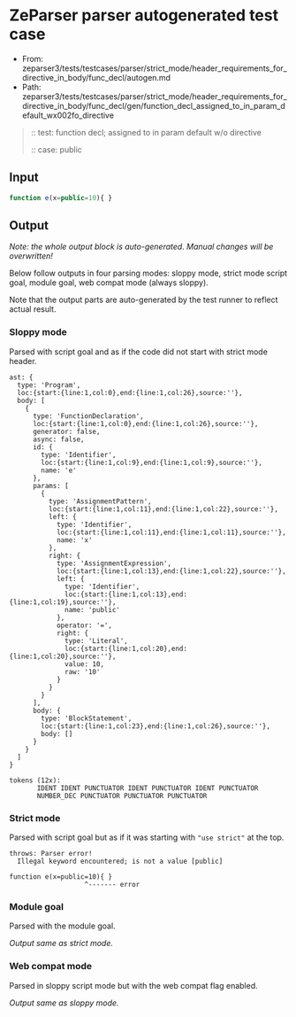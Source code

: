 # ZeParser parser autogenerated test case

- From: zeparser3/tests/testcases/parser/strict_mode/header_requirements_for_directive_in_body/func_decl/autogen.md
- Path: zeparser3/tests/testcases/parser/strict_mode/header_requirements_for_directive_in_body/func_decl/gen/function_decl_assigned_to_in_param_default_wx002fo_directive

> :: test: function decl; assigned to in param default w/o directive
>
> :: case: public

## Input


`````js
function e(x=public=10){ }
`````

## Output

_Note: the whole output block is auto-generated. Manual changes will be overwritten!_

Below follow outputs in four parsing modes: sloppy mode, strict mode script goal, module goal, web compat mode (always sloppy).

Note that the output parts are auto-generated by the test runner to reflect actual result.

### Sloppy mode

Parsed with script goal and as if the code did not start with strict mode header.

`````
ast: {
  type: 'Program',
  loc:{start:{line:1,col:0},end:{line:1,col:26},source:''},
  body: [
    {
      type: 'FunctionDeclaration',
      loc:{start:{line:1,col:0},end:{line:1,col:26},source:''},
      generator: false,
      async: false,
      id: {
        type: 'Identifier',
        loc:{start:{line:1,col:9},end:{line:1,col:9},source:''},
        name: 'e'
      },
      params: [
        {
          type: 'AssignmentPattern',
          loc:{start:{line:1,col:11},end:{line:1,col:22},source:''},
          left: {
            type: 'Identifier',
            loc:{start:{line:1,col:11},end:{line:1,col:11},source:''},
            name: 'x'
          },
          right: {
            type: 'AssignmentExpression',
            loc:{start:{line:1,col:13},end:{line:1,col:22},source:''},
            left: {
              type: 'Identifier',
              loc:{start:{line:1,col:13},end:{line:1,col:19},source:''},
              name: 'public'
            },
            operator: '=',
            right: {
              type: 'Literal',
              loc:{start:{line:1,col:20},end:{line:1,col:20},source:''},
              value: 10,
              raw: '10'
            }
          }
        }
      ],
      body: {
        type: 'BlockStatement',
        loc:{start:{line:1,col:23},end:{line:1,col:26},source:''},
        body: []
      }
    }
  ]
}

tokens (12x):
       IDENT IDENT PUNCTUATOR IDENT PUNCTUATOR IDENT PUNCTUATOR
       NUMBER_DEC PUNCTUATOR PUNCTUATOR PUNCTUATOR
`````

### Strict mode

Parsed with script goal but as if it was starting with `"use strict"` at the top.

`````
throws: Parser error!
  Illegal keyword encountered; is not a value [public]

function e(x=public=10){ }
                   ^------- error
`````


### Module goal

Parsed with the module goal.

_Output same as strict mode._

### Web compat mode

Parsed in sloppy script mode but with the web compat flag enabled.

_Output same as sloppy mode._
